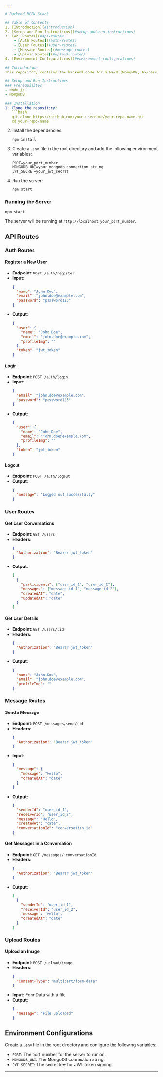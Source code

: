 ```yaml
---

# Backend MERN Stack

## Table of Contents
1. [Introduction](#introduction)
2. [Setup and Run Instructions](#setup-and-run-instructions)
3. [API Routes](#api-routes)
    - [Auth Routes](#auth-routes)
    - [User Routes](#user-routes)
    - [Message Routes](#message-routes)
    - [Upload Routes](#upload-routes)
4. [Environment Configurations](#environment-configurations)

## Introduction
This repository contains the backend code for a MERN (MongoDB, Express, React, Node.js) stack application. The backend handles user authentication, messaging, file uploads, and real-time communication using Socket.IO.

## Setup and Run Instructions
### Prerequisites
- Node.js
- MongoDB

### Installation
1. Clone the repository:
   ```bash
   git clone https://github.com/your-username/your-repo-name.git
   cd your-repo-name
   ```

2. Install the dependencies:
   ```bash
   npm install
   ```

3. Create a `.env` file in the root directory and add the following environment variables:
   ```env
   PORT=your_port_number
   MONGODB_URI=your_mongodb_connection_string
   JWT_SECRET=your_jwt_secret
   ```

4. Run the server:
   ```bash
   npm start
   ```

### Running the Server
```bash
npm start
```

The server will be running at `http://localhost:your_port_number`.

## API Routes

### Auth Routes
#### Register a New User
- **Endpoint**: `POST /auth/register`
- **Input**: 
  ```json
  {
    "name": "John Doe",
    "email": "john.doe@example.com",
    "password": "password123"
  }
  ```
- **Output**: 
  ```json
  {
    "user": {
      "name": "John Doe",
      "email": "john.doe@example.com",
      "profileImg": ""
    },
    "token": "jwt_token"
  }
  ```

#### Login
- **Endpoint**: `POST /auth/login`
- **Input**: 
  ```json
  {
    "email": "john.doe@example.com",
    "password": "password123"
  }
  ```
- **Output**: 
  ```json
  {
    "user": {
      "name": "John Doe",
      "email": "john.doe@example.com",
      "profileImg": ""
    },
    "token": "jwt_token"
  }
  ```

#### Logout
- **Endpoint**: `POST /auth/logout`
- **Output**: 
  ```json
  {
    "message": "Logged out successfully"
  }
  ```

### User Routes
#### Get User Conversations
- **Endpoint**: `GET /users`
- **Headers**: 
  ```json
  {
    "Authorization": "Bearer jwt_token"
  }
  ```
- **Output**: 
  ```json
  [
    {
      "participants": ["user_id_1", "user_id_2"],
      "messages": ["message_id_1", "message_id_2"],
      "createdAt": "date",
      "updatedAt": "date"
    }
  ]
  ```

#### Get User Details
- **Endpoint**: `GET /users/:id`
- **Headers**: 
  ```json
  {
    "Authorization": "Bearer jwt_token"
  }
  ```
- **Output**: 
  ```json
  {
    "name": "John Doe",
    "email": "john.doe@example.com",
    "profileImg": ""
  }
  ```

### Message Routes
#### Send a Message
- **Endpoint**: `POST /messages/send/:id`
- **Headers**: 
  ```json
  {
    "Authorization": "Bearer jwt_token"
  }
  ```
- **Input**: 
  ```json
  {
    "message": {
      "message": "Hello",
      "createdAt": "date"
    }
  }
  ```
- **Output**: 
  ```json
  {
    "senderId": "user_id_1",
    "receiverId": "user_id_2",
    "message": "Hello",
    "createdAt": "date",
    "conversationId": "conversation_id"
  }
  ```

#### Get Messages in a Conversation
- **Endpoint**: `GET /messages/:conversationId`
- **Headers**: 
  ```json
  {
    "Authorization": "Bearer jwt_token"
  }
  ```
- **Output**: 
  ```json
  [
    {
      "senderId": "user_id_1",
      "receiverId": "user_id_2",
      "message": "Hello",
      "createdAt": "date"
    }
  ]
  ```

### Upload Routes
#### Upload an Image
- **Endpoint**: `POST /upload/image`
- **Headers**: 
  ```json
  {
    "Content-Type": "multipart/form-data"
  }
  ```
- **Input**: FormData with a file
- **Output**: 
  ```json
  {
    "message": "File uploaded"
  }
  ```

## Environment Configurations
Create a `.env` file in the root directory and configure the following variables:
- `PORT`: The port number for the server to run on.
- `MONGODB_URI`: The MongoDB connection string.
- `JWT_SECRET`: The secret key for JWT token signing.

---
```

